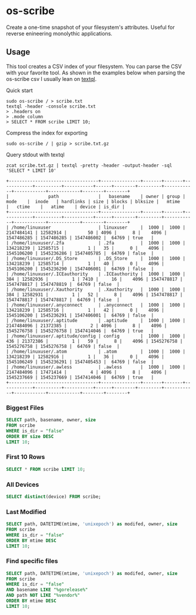 # os-scribe

Create a one-time snapshot of your filesystem's attributes. Useful for reverse enineering monolythic applications.

## Usage

This tool creates a CSV index of your filesystem. You can parse the CSV with your favorite tool. As shown in the examples below when parsing the os-scribe csv I usually lean on [textql](https://github.com/dinedal/textql).

Quick start

```sh-session
sudo os-scribe / > scribe.txt
textql -header -console scribe.txt
> .headers on
> .mode column
> SELECT * FROM scribe LIMIT 10;
```

Compress the index for exporting

```sh-session
sudo os-scribe / | gzip > scribe.txt.gz
```

Query stdout with textql

```sh-session
zcat scribe.txt.gz | textql -pretty -header -output-header -sql 'SELECT * LIMIT 10'

+----------------------------------+---------------+-------+-------+------------+----------+-----------+------+--------+---------+------------+------------+------------+--------+--------+
|               path               |   basename    | owner | group |    mode    |  inode   | hardlinks | size | blocks | blksize |   mtime    |   ctime    |   atime    | device | is_dir |
+----------------------------------+---------------+-------+-------+------------+----------+-----------+------+--------+---------+------------+------------+------------+--------+--------+
| /home/linuxuser                  | linuxuser     |  1000 |  1000 | 2147484141 | 12582914 |        50 | 4096 |      8 |    4096 | 1547486285 | 1547486285 | 1547486002 |  64769 | true   |
| /home/linuxuser/.2fa             | .2fa          |  1000 |  1000 |  134218239 | 12585715 |         1 |   35 |      0 |    4096 | 1545106200 | 1545236286 | 1547405785 |  64769 | false  |
| /home/linuxuser/.DS_Store        | .DS_Store     |  1000 |  1000 |  134218239 | 12585714 |         1 |   40 |      0 |    4096 | 1545106200 | 1545236290 | 1547406001 |  64769 | false  |
| /home/linuxuser/.ICEauthority    | .ICEauthority |  1000 |  1000 |        384 | 12582936 |         1 | 7410 |     16 |    4096 | 1547478817 | 1547478817 | 1547478819 |  64769 | false  |
| /home/linuxuser/.Xauthority      | .Xauthority   |  1000 |  1000 |        384 | 12582931 |         1 |   52 |      8 |    4096 | 1547478817 | 1547478817 | 1547478817 |  64769 | false  |
| /home/linuxuser/.anyconnect      | .anyconnect   |  1000 |  1000 |  134218239 | 12585716 |         1 |   42 |      0 |    4096 | 1545106200 | 1545236291 | 1547406001 |  64769 | false  |
| /home/linuxuser/.aptitude        | .aptitude     |  1000 |  1000 | 2147484096 | 21372385 |         2 | 4096 |      8 |    4096 | 1545276758 | 1545276758 | 1547414046 |  64769 | true   |
| /home/linuxuser/.aptitude/config | config        |  1000 |  1000 |        436 | 21372386 |         1 |   59 |      8 |    4096 | 1545276758 | 1545276758 | 1545276758 |  64769 | false  |
| /home/linuxuser/.atom            | .atom         |  1000 |  1000 |  134218239 | 12582916 |         1 |   36 |      0 |    4096 | 1545106249 | 1545236291 | 1547405453 |  64769 | false  |
| /home/linuxuser/.awless          | .awless       |  1000 |  1000 | 2147484096 | 17471414 |         4 | 4096 |      8 |    4096 | 1545237669 | 1545237669 | 1547414046 |  64769 | true   |
+----------------------------------+---------------+-------+-------+------------+----------+-----------+------+--------+---------+------------+------------+------------+--------+--------+
```

### Biggest Files

```sql
SELECT path, basename, owner, size
FROM scribe
WHERE is_dir = "false"
ORDER BY size DESC
LIMIT 10;
```

### First 10 Rows

```sql
SELECT * FROM scribe LIMIT 10;
```

### All Devices

```sql
SELECT distinct(device) FROM scribe;
```

### Last Modified

```sql
SELECT path, DATETIME(mtime, 'unixepoch') as modifed, owner, size
FROM scribe
WHERE is_dir = "false"
ORDER BY mtime DESC
LIMIT 10;
```

### Find specific files

```sql
SELECT path, DATETIME(mtime, 'unixepoch') as modifed, owner, size
FROM scribe
WHERE is_dir = "false"
AND basename LIKE "%gorelease%"
AND path NOT LIKE "%vendor%"
ORDER BY mtime DESC
LIMIT 10;
```
